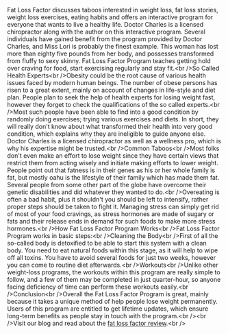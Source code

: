 Fat Loss Factor discusses taboos interested in weight loss, fat loss
stories, weight loss exercises, eating habits and offers an interactive
program for everyone that wants to live a healthy life. Doctor Charles
is a licensed chiropractor along with the author on this interactive
program. Several individuals have gained benefit from the program
provided by Doctor Charles, and Miss Lori is probably the finest
example. This woman has lost more than eighty five pounds from her body,
and possesses transformed from fluffy to sexy skinny. Fat Loss Factor
Program teaches getting hold over craving for food, start exercising
regularly and stay fit.\<br /\>So Called Health Experts\<br /\>Obesity
could be the root cause of various health issues faced by modern human
beings. The number of obese persons has risen to a great extent, mainly
on account of changes in life-style and diet plan. People plan to seek
the help of health experts for losing weight fast, however they forget
to check the qualifications of the so called experts.\<br /\>Most such
people have been able to find into a good condition by randomly doing
exercises; trying various exercises and diets. In short, they will
really don't know about what transformed their health into very good
condition, which explains why they are ineligible to guide anyone else.
Doctor Charles is a licensed chiropractor as well as a wellness pro,
which is why his expertise might be trusted.\<br /\>Common Taboos\<br
/\>Most folks don't even make an effort to lose weight since they have
certain views that restrict them from acting wisely and initiate making
efforts to lower weight. People point out that fatness is in their genes
as his or her whole family is fat, but mostly oahu is the lifestyle of
their family which has made them fat. Several people from some other
part of the globe have overcome their genetic disabilities and did
whatever they wanted to do.\<br /\>Overeating is often a bad habit, plus
it shouldn't you should be left to intensify, rather proper steps should
be taken to fight it. Managing stress can simply get rid of most of your
food cravings, as stress hormones are made of sugary or fats and their
release ends in demand for such foods to make more stress hormones.\<br
/\>How Fat Loss Factor Program Works\<br /\>Fat Loss Factor Program
works in basic steps:\<br /\>Cleaning the Body\<br /\>First of all the
so-called body is detoxified to be able to start this system with a
clean body. You need to eat natural foods within this stage, as it will
help to wipe off all toxins. You have to avoid several foods for just
two weeks, however you can come to routine diet afterwards.\<br
/\>Workouts\<br /\>Unlike other weight-loss programs, the workouts
within this program are really simple to follow, and a few of them may
be completed in just quarter-hour, so anyone facing deficiency of time
can perform these workouts easily.\<br /\>Conclusion\<br /\>Overall the
Fat Loss Factor Program is great, mainly because it takes a unique
method of help people lose weight permanently. Users of this program are
entitled to get lifetime updates, which ensure long-term benefits as
people stay in touch with the program.\<br /\>\<br /\>Visit our blog and
read about the [fat loss factor review](http://fatlossfactor1.net).\<br
/\>
